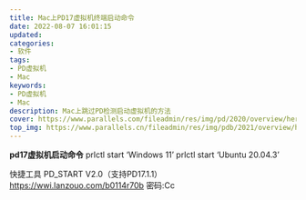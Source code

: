 ```yaml
---
title: Mac上PD17虚拟机终端启动命令
date: 2022-08-07 16:01:15
updated:
categories: 
- 软件
tags: 
- PD虚拟机
- Mac
keywords:
- PD虚拟机
- Mac
description: Mac上跳过PD检测启动虚拟机的方法
cover: https://www.parallels.com/fileadmin/res/img/pd/2020/overview/heroImg_xs.png
top_img: https://www.parallels.cn/fileadmin/res/img/pdb/2021/overview/hero-img_xs_upd.png
---
```




**pd17虚拟机启动命令**
prlctl start ‘Windows 11’
prlctl start ‘Ubuntu 20.04.3’

快捷工具
PD_START V2.0（支持PD17.1.1）
https://wwi.lanzouo.com/b0114r70b 
密码:Cc